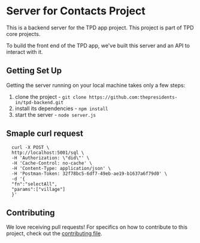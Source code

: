 # Server for Contacts Project

This is a backend server for the TPD app project. This project is part of TPD core projects.

To build the front end of the TPD app, we've built this server and an API to interact with it.

## Getting Set Up

Getting the server running on your local machine takes only a few steps:

1. clone the project - `git clone https://github.com:thepresidents-in/tpd-backend.git`
2. install its dependencies - `npm install`
3. start the server - `node server.js`

## Smaple curl request

      curl -X POST \
      http://localhost:5001/sql \
      -H 'Authorization: \"did\"' \
      -H 'Cache-Control: no-cache' \
      -H 'Content-Type: application/json' \
      -H 'Postman-Token: 32f78bc5-6df7-49eb-ae19-b1637a6f79d0' \
      -d '{
      "fn":"selectAll",
      "params":["village"]
      }'

## Contributing

We love receiving pull requests! For specifics on how to contribute to this project, check out the [contributing file](CONTRIBUTING.md).
